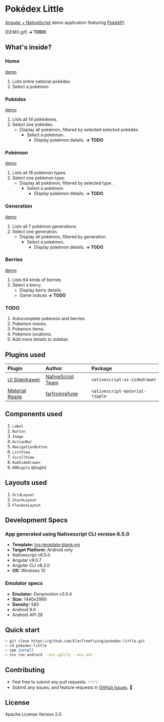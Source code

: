 
# Pokédex Little

[Angular + NativeScript] demo application featuring [PokéAPI].

[DEMO.gif] **→ TODO**

## What's inside?

### Home

[demo][home]

1. Lists entire national pokédex.
2. Select a pokémon

### Pokédex

[demo][pokedex]

1. Lists all 14 pokédexes.
2. Select one pokédex.
   -  Display all pokémon, filtered by selected selected pokédex.
      -  Select a pokémon.
         -  Display pokémon details. **→ TODO**

### Pokémon

[demo][pokemon]

1. Lists all 18 pokémon types.
2. Select one pokémon type.
   -  Display all pokémon, filtered by selected type .
      -  Select a pokémon.
         -  Display pokémon details. **→ TODO**

### Generation

[demo][generation]

1. Lists all 7 pokémon generations.
2. Select one generation.
   -  Display all pokémon, filtered by generation .
      -  Select a pokémon.
         -  Display pokémon details. **→ TODO**

### Berries

[demo][berries]

1. Lists 64 kinds of berries
2. Select a berry.
    -  Display berry details
    -  Game indices **→ TODO**

### TODO

1. Autocomplete pokemon and berries.
2. Pokemon moves.
3. Pokemon items.
4. Pokemon locations.
5. Add more details to sidebar.

## Plugins used

 | Plugin            | Author              | Package                        |
 | :---------------- | :------------------ | :----------------------------- |
 | [UI Sidedrawer]   | [NativeScript Team] | `nativescript-ui-sidedrawer`   |
 | [Material Ripple] | [farfromrefuge]     | `nativescript-material-ripple` |

## Components used

1. `Label`
6. `Button`
8. `Image`
2. `ActionBar`
3. `NavigationButton`
5. `ListView`
4. `ScrollView`
7. `RadSideDrawer`
9. `MDRipple` (plugin)

## Layouts used

1. `GridLayout`
2. `StackLayout`
3. `FlexboxLayout`

## Development Specs

### App generated using Nativescript CLI version 6.5.0

- **Template:** [tns-template-blank-ng]
- **Target Platform:** Android only
- Nativescript v6.5.0
- Angular v9.0.7
- Angular CLI v8.2.0
- **OS:** Windows 10

### Emulator specs

- **Emulator:** Genymotion v3.0.4
- **Size:** 1440x2960
- **Density:** 560
- Android 9.0
- Android API 28

## Quick start

``` bash
> git clone https://github.com/ElecTreeFrying/pokedex-little.git
> cd pokedex-little
> npm install
> tns run android --env.uglify --env.aot
```

## Contributing

- Feel free to submit any pull requests. ✨✨✨
- Submit any issues, and feature requests in [GitHub Issues]. 🐹

## License

Apache License Version 2.0

[home]: https://
[pokedex]: https://
[pokemon]: https://
[generation]: https://
[berries]: https://

[Angular + NativeScript]: https://www.nativescript.org/nativescript-is-how-you-build-native-mobile-apps-with-angular
[PokéAPI]: https://pokeapi.co/

[IntelliSense and Access to the Native APIs via TypeScript]: https://docs.nativescript.org/core-concepts/accessing-native-apis-with-javascript#intellisense-and-access-to-the-native-apis-via-typescript

[UI Sidedrawer]: https://market.nativescript.org/plugins/nativescript-ui-sidedrawer
[Material Ripple]: https://market.nativescript.org/plugins/nativescript-material-ripple

[NativeScript Team]: https://market.nativescript.org/author/tns-bot
[farfromrefuge]: https://market.nativescript.org/author/farfromrefuge

[tns-template-blank-ng]: https://market.nativescript.org/plugins/tns-template-blank-ng

[GitHub Issues]: https://github.com/ElecTreeFrying/pokedex-little/issues
